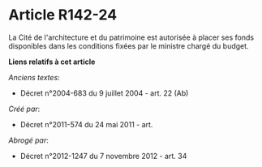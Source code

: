 # Article R142-24

La Cité de l'architecture et du patrimoine est autorisée à placer ses fonds disponibles dans les conditions fixées par le
ministre chargé du budget.

**Liens relatifs à cet article**

_Anciens textes_:

  - Décret n°2004-683 du 9 juillet 2004 - art. 22 (Ab)

_Créé par_:

  - Décret n°2011-574 du 24 mai 2011  - art.

_Abrogé par_:

  - Décret n°2012-1247 du 7 novembre 2012 - art. 34
